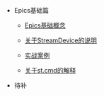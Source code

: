 


* Epics基础篇

  * [Epics基础概念](./docs/a-1EPICS基础概念.md)

  * [关于StreamDevice的说明](./docs/a-2关于StreamDevice的说明.md)

  * [实战案例](./docs/a-3实战案例.md)

  * [关于st.cmd的解释](./docs/a-4关于st.cmd的解释.md)

    

* 待补

